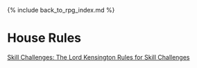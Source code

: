 ---
---

{% include back_to_rpg_index.md %}


# House Rules

[Skill Challenges: The Lord Kensington Rules for Skill Challenges](Rules/HouseRules.html#skill-challenges)  
